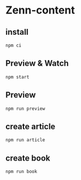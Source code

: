 # Zenn-content

## install

```shell script
npm ci
```

## Preview & Watch
```shell script
npm start
```
## Preview
```shell script
npm run preview
```

## create article
```shell script
npm run article
```

## create book
```shell script
npm run book
```